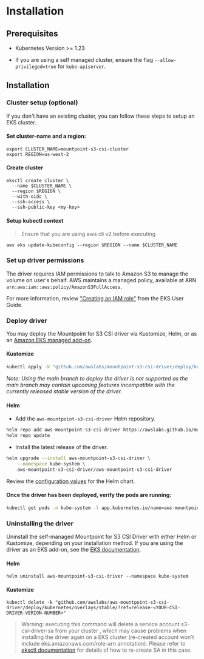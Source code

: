 # Installation

## Prerequisites

* Kubernetes Version >= 1.23

* If you are using a self managed cluster, ensure the flag `--allow-privileged=true` for `kube-apiserver`.

## Installation

### Cluster setup (optional)
If you don't have an existing cluster, you can follow these steps to setup an EKS cluster.

#### Set cluster-name and a region:
```
export CLUSTER_NAME=mountpoint-s3-csi-cluster
export REGION=us-west-2
```

#### Create cluster

```
eksctl create cluster \
  --name $CLUSTER_NAME \
  --region $REGION \
  --with-oidc \
  --ssh-access \
  --ssh-public-key <my-key>
```

#### Setup kubectl context

> Ensure that you are using aws cli v2 before executing

```
aws eks update-kubeconfig --region $REGION --name $CLUSTER_NAME
```

### Set up driver permissions
The driver requires IAM permissions to talk to Amazon S3 to manage the volume on user's behalf. AWS maintains a managed policy, available at ARN `arn:aws:iam::aws:policy/AmazonS3FullAccess`.

For more information, review ["Creating an IAM role"](https://docs.aws.amazon.com/eks/latest/userguide/s3-csi.html#s3-create-iam-role) from the EKS User Guide.

### Deploy driver
You may deploy the Mountpoint for S3 CSI driver via Kustomize, Helm, or as an [Amazon EKS managed add-on](https://docs.aws.amazon.com/eks/latest/userguide/eks-add-ons.html#workloads-add-ons-available-eks).

#### Kustomize
```sh
kubectl apply -k "github.com/awslabs/mountpoint-s3-csi-driver/deploy/kubernetes/overlays/stable/?ref=release-0.1.0"
```
*Note: Using the main branch to deploy the driver is not supported as the main branch may contain upcoming features incompatible with the currently released stable version of the driver.*

#### Helm
- Add the `aws-mountpoint-s3-csi-driver` Helm repository.
```sh
helm repo add aws-mountpoint-s3-csi-driver https://awslabs.github.io/mountpoint-s3-csi-driver
helm repo update
```

- Install the latest release of the driver.
```sh
helm upgrade --install aws-mountpoint-s3-csi-driver \
    --namespace kube-system \
    aws-mountpoint-s3-csi-driver/aws-mountpoint-s3-csi-driver
```

Review the [configuration values](https://github.com/awslabs/mountpoint-s3-csi-driver/blob/main/charts/aws-mountpoint-s3-csi-driver/values.yaml) for the Helm chart.

#### Once the driver has been deployed, verify the pods are running:
```sh
kubectl get pods -n kube-system -l app.kubernetes.io/name=aws-mountpoint-s3-csi-driver
```

### Uninstalling the driver

Uninstall the self-managed Mountpoint for S3 CSI Driver with either Helm or Kustomize, depending on your installation method. If you are using the driver as an EKS add-on, see the [EKS documentation](https://docs.aws.amazon.com/eks/latest/userguide/managing-add-ons.html).

#### Helm

```
helm uninstall aws-mountpoint-s3-csi-driver --namespace kube-system
```

#### Kustomize

```
kubectl delete -k "github.com/awslabs/aws-mountpoint-s3-csi-driver/deploy/kubernetes/overlays/stable/?ref=release-<YOUR-CSI-DRIVER-VERION-NUMBER>"
```

> Warning: executing this command will delete a service account s3-csi-driver-sa from your cluster , which may cause problems when installing the driver again on a EKS cluster (re-created account won't include eks.amazonaws.com/role-arn annotation). Please refer to [eksctl documentation](https://eksctl.io/usage/iamserviceaccounts/) for details of how to re-create SA in this case.